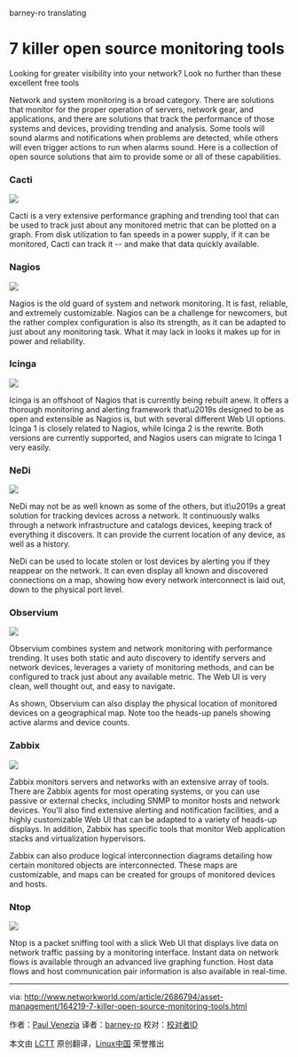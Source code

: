 barney-ro  translating 

7 killer open source monitoring tools
================================================================================
Looking for greater visibility into your network? Look no further than these excellent free tools

Network and system monitoring is a broad category. There are solutions that monitor for the proper operation of servers, network gear, and applications, and there are solutions that track the performance of those systems and devices, providing trending and analysis. Some tools will sound alarms and notifications when problems are detected, while others will even trigger actions to run when alarms sound. Here is a collection of open source solutions that aim to provide some or all of these capabilities.

### Cacti ###

![](http://images.techhive.com/images/idge/imported/imageapi/2014/09/22/12/slide_02-netmon-cacti-100448914-orig.jpg)

Cacti is a very extensive performance graphing and trending tool that can be used to track just about any monitored metric that can be plotted on a graph. From disk utilization to fan speeds in a power supply, if it can be monitored, Cacti can track it -- and make that data quickly available.

### Nagios ###

![](http://images.techhive.com/images/idge/imported/imageapi/2014/09/22/12/slide_03-netmon-nagios-100448915-orig.jpg)

Nagios is the old guard of system and network monitoring. It is fast, reliable, and extremely customizable. Nagios can be a challenge for newcomers, but the rather complex configuration is also its strength, as it can be adapted to just about any monitoring task. What it may lack in looks it makes up for in power and reliability.

### Icinga ###

![](http://images.techhive.com/images/idge/imported/imageapi/2014/09/22/12/slide_04-netmon-icinga-100448916-orig.jpg)

Icinga is an offshoot of Nagios that is currently being rebuilt anew. It offers a thorough monitoring and alerting framework that\u2019s designed to be as open and extensible as Nagios is, but with several different Web UI options. Icinga 1 is closely related to Nagios, while Icinga 2 is the rewrite. Both versions are currently supported, and Nagios users can migrate to Icinga 1 very easily.

### NeDi ###

![](http://images.techhive.com/images/idge/imported/imageapi/2014/09/22/12/slide_05-netmon-nedi-100448917-orig.jpg)

NeDi may not be as well known as some of the others, but it\u2019s a great solution for tracking devices across a network. It continuously walks through a network infrastructure and catalogs devices, keeping track of everything it discovers. It can provide the current location of any device, as well as a history.

NeDi can be used to locate stolen or lost devices by alerting you if they reappear on the network. It can even display all known and discovered connections on a map, showing how every network interconnect is laid out, down to the physical port level.

### Observium ###

![](http://images.techhive.com/images/idge/imported/imageapi/2014/09/22/12/slide_06-netmon-observium-100448918-orig.jpg)

Observium combines system and network monitoring with performance trending. It uses both static and auto discovery to identify servers and network devices, leverages a variety of monitoring methods, and can be configured to track just about any available metric. The Web UI is very clean, well thought out, and easy to navigate.

As shown, Observium can also display the physical location of monitored devices on a geographical map. Note too the heads-up panels showing active alarms and device counts.

### Zabbix ###

![](http://images.techhive.com/images/idge/imported/imageapi/2014/09/22/12/slide_07-netmon-zabbix-100448919-orig.jpg)

Zabbix monitors servers and networks with an extensive array of tools. There are Zabbix agents for most operating systems, or you can use passive or external checks, including SNMP to monitor hosts and network devices. You'll also find extensive alerting and notification facilities, and a highly customizable Web UI that can be adapted to a variety of heads-up displays. In addition, Zabbix has specific tools that monitor Web application stacks and virtualization hypervisors.

Zabbix can also produce logical interconnection diagrams detailing how certain monitored objects are interconnected. These maps are customizable, and maps can be created for groups of monitored devices and hosts. 

### Ntop ###

![](http://images.techhive.com/images/idge/imported/imageapi/2014/09/22/12/slide_08-netmon-ntop-100448920-orig.jpg)

Ntop is a packet sniffing tool with a slick Web UI that displays live data on network traffic passing by a monitoring interface. Instant data on network flows is available through an advanced live graphing function. Host data flows and host communication pair information is also available in real-time.

--------------------------------------------------------------------------------

via: http://www.networkworld.com/article/2686794/asset-management/164219-7-killer-open-source-monitoring-tools.html

作者：[Paul Venezia][a]
译者：[barney-ro](https://github.com/barney-ro)
校对：[校对者ID](https://github.com/校对者ID)

本文由 [LCTT](https://github.com/LCTT/TranslateProject) 原创翻译，[Linux中国](http://linux.cn/) 荣誉推出

[a]:http://www.networkworld.com/author/Paul-Venezia/